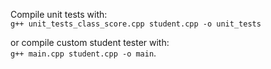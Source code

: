 Compile unit tests with: <br> 
```g++ unit_tests_class_score.cpp student.cpp -o unit_tests```

or compile custom student tester with: <br>
```g++ main.cpp student.cpp -o main```.
